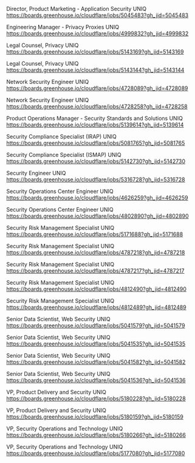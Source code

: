 Director, Product Marketing - Application Security  UNIQ https://boards.greenhouse.io/cloudflare/jobs/5045483?gh_jid=5045483

Engineering Manager - Privacy Proxies UNIQ https://boards.greenhouse.io/cloudflare/jobs/4999832?gh_jid=4999832

Legal Counsel, Privacy UNIQ https://boards.greenhouse.io/cloudflare/jobs/5143169?gh_jid=5143169

Legal Counsel, Privacy UNIQ https://boards.greenhouse.io/cloudflare/jobs/5143144?gh_jid=5143144

Network Security Engineer UNIQ https://boards.greenhouse.io/cloudflare/jobs/4728089?gh_jid=4728089

Network Security Engineer UNIQ https://boards.greenhouse.io/cloudflare/jobs/4728258?gh_jid=4728258

Product Operations Manager - Security Standards and Solutions UNIQ https://boards.greenhouse.io/cloudflare/jobs/5139614?gh_jid=5139614

Security Compliance Specialist (IRAP) UNIQ https://boards.greenhouse.io/cloudflare/jobs/5081765?gh_jid=5081765

Security Compliance Specialist (ISMAP) UNIQ https://boards.greenhouse.io/cloudflare/jobs/5142730?gh_jid=5142730

Security Engineer UNIQ https://boards.greenhouse.io/cloudflare/jobs/5316728?gh_jid=5316728

Security Operations Center Engineer UNIQ https://boards.greenhouse.io/cloudflare/jobs/4626259?gh_jid=4626259

Security Operations Center Engineer UNIQ https://boards.greenhouse.io/cloudflare/jobs/4802890?gh_jid=4802890

Security Risk Management Specialist UNIQ https://boards.greenhouse.io/cloudflare/jobs/5171688?gh_jid=5171688

Security Risk Management Specialist UNIQ https://boards.greenhouse.io/cloudflare/jobs/4787218?gh_jid=4787218

Security Risk Management Specialist UNIQ https://boards.greenhouse.io/cloudflare/jobs/4787217?gh_jid=4787217

Security Risk Management Specialist UNIQ https://boards.greenhouse.io/cloudflare/jobs/4812490?gh_jid=4812490

Security Risk Management Specialist UNIQ https://boards.greenhouse.io/cloudflare/jobs/4812489?gh_jid=4812489

Senior Data Scientist, Web Security UNIQ https://boards.greenhouse.io/cloudflare/jobs/5041579?gh_jid=5041579

Senior Data Scientist, Web Security UNIQ https://boards.greenhouse.io/cloudflare/jobs/5041535?gh_jid=5041535

Senior Data Scientist, Web Security UNIQ https://boards.greenhouse.io/cloudflare/jobs/5041582?gh_jid=5041582

Senior Data Scientist, Web Security UNIQ https://boards.greenhouse.io/cloudflare/jobs/5041536?gh_jid=5041536

VP, Product Delivery and Security UNIQ https://boards.greenhouse.io/cloudflare/jobs/5180228?gh_jid=5180228

VP, Product Delivery and Security UNIQ https://boards.greenhouse.io/cloudflare/jobs/5180159?gh_jid=5180159

VP, Security Operations and Technology  UNIQ https://boards.greenhouse.io/cloudflare/jobs/5180266?gh_jid=5180266

VP, Security Operations and Technology  UNIQ https://boards.greenhouse.io/cloudflare/jobs/5177080?gh_jid=5177080

